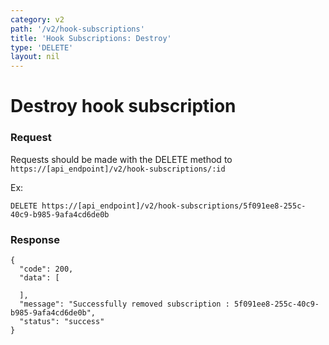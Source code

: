 ```yaml
---
category: v2
path: '/v2/hook-subscriptions'
title: 'Hook Subscriptions: Destroy'
type: 'DELETE'
layout: nil
---
```


# Destroy hook subscription


### Request
Requests should be made with the DELETE method to ```https://[api_endpoint]/v2/hook-subscriptions/:id```

Ex:
```
DELETE https://[api_endpoint]/v2/hook-subscriptions/5f091ee8-255c-40c9-b985-9afa4cd6de0b
```

### Response

```
{
  "code": 200,
  "data": [
    
  ],
  "message": "Successfully removed subscription : 5f091ee8-255c-40c9-b985-9afa4cd6de0b",
  "status": "success"
}
```
